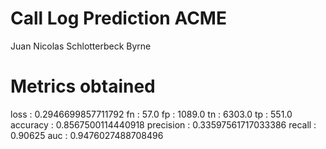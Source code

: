 # Call Log Prediction ACME

Juan Nicolas Schlotterbeck Byrne


# Metrics obtained

loss :  0.2946699857711792
fn :  57.0
fp :  1089.0
tn :  6303.0
tp :  551.0
accuracy :  0.8567500114440918
precision :  0.33597561717033386
recall :  0.90625
auc :  0.9476027488708496
